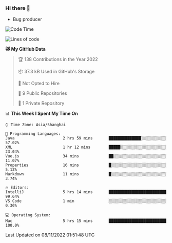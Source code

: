 ### Hi there 👋
* Bug producer
<!--START_SECTION:waka-->
![Code Time](http://img.shields.io/badge/Code%20Time-815%20hrs%2044%20mins-blue)

![Lines of code](https://img.shields.io/badge/From%20Hello%20World%20I%27ve%20Written-34%20Thousand%20lines%20of%20code-blue)

**🐱 My GitHub Data** 

> 🏆 138 Contributions in the Year 2022
 > 
> 📦 37.3 kB Used in GitHub's Storage 
 > 
> 🚫 Not Opted to Hire
 > 
> 📜 9 Public Repositories 
 > 
> 🔑 1 Private Repository 
 > 
📊 **This Week I Spent My Time On** 

```text
⌚︎ Time Zone: Asia/Shanghai

💬 Programming Languages: 
Java                     2 hrs 59 mins       ██████████████░░░░░░░░░░░   57.02% 
XML                      1 hr 12 mins        █████░░░░░░░░░░░░░░░░░░░░   23.04% 
Vue.js                   34 mins             ██░░░░░░░░░░░░░░░░░░░░░░░   11.07% 
Properties               16 mins             █░░░░░░░░░░░░░░░░░░░░░░░░   5.13% 
Markdown                 11 mins             █░░░░░░░░░░░░░░░░░░░░░░░░   3.74%

🔥 Editors: 
IntelliJ                 5 hrs 14 mins       █████████████████████████   99.64% 
VS Code                  1 min               ░░░░░░░░░░░░░░░░░░░░░░░░░   0.36%

💻 Operating System: 
Mac                      5 hrs 15 mins       █████████████████████████   100.0%

```


 Last Updated on 08/11/2022 01:51:48 UTC
<!--END_SECTION:waka-->
